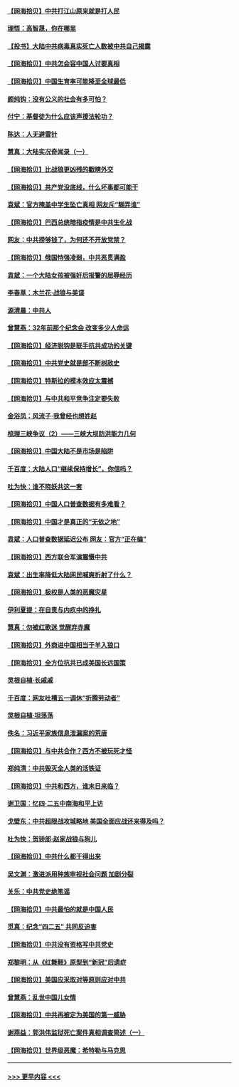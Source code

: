 #### [【网海拾贝】中共打江山原来就是打人民](../pages/nsc993/n12954345.md?t=05172351) 
#### [理悟：高智晟，你在哪里](../pages/nsc993/n12953115.md?t=05172351) 
#### [【投书】大陆中共病毒真实死亡人数被中共自己揭露](../pages/nsc993/n12953050.md?t=05172351) 
#### [【网海拾贝】中共怎会容中国人讨要真相](../pages/nsc993/n12952161.md?t=05172351) 
#### [【网海拾贝】中国生育率可能降至全球最低](../pages/nsc993/n12948793.md?t=05172351) 
#### [颜纯钩：没有公义的社会有多可怕？](../pages/nsc993/n12947626.md?t=05172351) 
#### [付宁：基督徒为什么应该声援法轮功？](../pages/nsc993/n12947233.md?t=05172351) 
#### [陈达：人无避雷针](../pages/nsc993/n12947098.md?t=05172351) 
#### [慧真：大陆实况奇闻录（一）](../pages/nsc993/n12945811.md?t=05172351) 
#### [【网海拾贝】比战狼更凶残的戳瞎外交](../pages/nsc993/n12945717.md?t=05172351) 
#### [【网海拾贝】共产党没底线，什么坏事都可能干](../pages/nsc993/n12942090.md?t=05172351) 
#### [袁斌：官方掩盖中学生坠亡真相 网友斥“糊弄谁”](../pages/nsc993/n12942029.md?t=05172351) 
#### [【网海拾贝】巴西总统暗指疫情是中共生化战](../pages/nsc993/n12938999.md?t=05172351) 
#### [网友：中共捞够钱了，为何还不开放党禁？](../pages/nsc993/n12938952.md?t=05172351) 
#### [【网海拾贝】俄国恃强凌弱，中共恶贯满盈](../pages/nsc993/n12936626.md?t=05172351) 
#### [袁斌：一个大陆女孩被强奸后报警的屈辱经历](../pages/nsc993/n12936547.md?t=05172351) 
#### [李春草：木兰花·战狼与美谍](../pages/nsc993/n12935995.md?t=05172351) 
#### [源清晨：中共人](../pages/nsc993/n12935589.md?t=05172351) 
#### [曾慧燕：32年前那个纪念会 改变多少人命运](../pages/nsc993/n12934233.md?t=05172351) 
#### [【网海拾贝】经济脱钩是联手抗共成功的关键](../pages/nsc993/n12934176.md?t=05172351) 
#### [【网海拾贝】中共党史就是部不断树敌史](../pages/nsc993/n12932844.md?t=05172351) 
#### [【网海拾贝】特斯拉的模本效应太震撼](../pages/nsc993/n12925626.md?t=05172351) 
#### [【网海拾贝】与中共和平竞争注定要失败](../pages/nsc993/n12923326.md?t=05172351) 
#### [金浴凤：风流子‧我曾经也想姓赵](../pages/nsc993/n12920911.md?t=05172351) 
#### [梳理三峡争议（2）——三峡大坝防洪能力几何](../pages/nsc993/n12920173.md?t=05172351) 
#### [【网海拾贝】中国大陆不是市场是陷阱](../pages/nsc993/n12920143.md?t=05172351) 
#### [千百度：大陆人口“继续保持增长”，你信吗？](../pages/nsc993/n12918946.md?t=05172351) 
#### [吐为快：谁不晓妖共这一套](../pages/nsc993/n12918941.md?t=05172351) 
#### [【网海拾贝】中国人口普查数据有多难看？](../pages/nsc993/n12917822.md?t=05172351) 
#### [【网海拾贝】中国才是真正的“无依之地”](../pages/nsc993/n12915845.md?t=05172351) 
#### [袁斌：人口普查数据延迟公布 网友：官方“正在编”](../pages/nsc993/n12915748.md?t=05172351) 
#### [【网海拾贝】西方联合军演震慑中共](../pages/nsc993/n12913466.md?t=05172351) 
#### [袁斌：出生率降低大陆网民喊爽折射了什么？](../pages/nsc993/n12913365.md?t=05172351) 
#### [【网海拾贝】极权是人类的恶魔灾星](../pages/nsc993/n12910697.md?t=05172351) 
#### [伊利夏提：在自责与内疚中的挣扎](../pages/nsc993/n12910493.md?t=05172351) 
#### [慧真：勿被红歌迷 觉醒弃赤魔](../pages/nsc993/n12910485.md?t=05172351) 
#### [【网海拾贝】外商进中国相当于羊入狼口](../pages/nsc993/n12908274.md?t=05172351) 
#### [【网海拾贝】全方位抗共已成美国长远国策](../pages/nsc993/n12906878.md?t=05172351) 
#### [灵根自植‧长戚戚](../pages/nsc993/n12905585.md?t=05172351) 
#### [千百度：网友吐槽五一调休“折腾劳动者”](../pages/nsc993/n12905934.md?t=05172351) 
#### [灵根自植‧坦荡荡](../pages/nsc993/n12905562.md?t=05172351) 
#### [佚名：习近平家族信息泄漏案的荒唐](../pages/nsc993/n12904705.md?t=05172351) 
#### [【网海拾贝】与中共合作？西方不被玩死才怪](../pages/nsc993/n12903873.md?t=05172351) 
#### [郑纯清：中共毁灭全人类的活铁证](../pages/nsc993/n12903785.md?t=05172351) 
#### [【网海拾贝】中共和西方，谁末日来临？](../pages/nsc993/n12903482.md?t=05172351) 
#### [谢卫国：忆四‧二五中南海和平上访](../pages/nsc993/n12902192.md?t=05172351) 
#### [戈壁东：中共超限战攻城略地 美国全面应战还来得及吗？](../pages/nsc993/n12902297.md?t=05172351) 
#### [吐为快：贺骄郎‧赵家战狼与狗儿](../pages/nsc993/n12902280.md?t=05172351) 
#### [【网海拾贝】中共什么都干得出来](../pages/nsc993/n12897500.md?t=05172351) 
#### [吴文渊：激进派用种族审视社会问题 加剧分裂](../pages/nsc993/n12893881.md?t=05172351) 
#### [关乐：中共党史绝笔谣](../pages/nsc993/n12897270.md?t=05172351) 
#### [【网海拾贝】中共最怕的就是中国人民](../pages/nsc993/n12894705.md?t=05172351) 
#### [觅真：纪念“四二五” 共同反迫害](../pages/nsc993/n12894553.md?t=05172351) 
#### [【网海拾贝】中共没有资格写中共党史](../pages/nsc993/n12892231.md?t=05172351) 
#### [郑黎明：从《红舞鞋》原型到“新冠”后遗症](../pages/nsc993/n12890469.md?t=05172351) 
#### [【网海拾贝】美国应采取对等原则应对中共](../pages/nsc993/n12889176.md?t=05172351) 
#### [曾慧燕：乱世中国儿女情](../pages/nsc993/n12887931.md?t=05172351) 
#### [【网海拾贝】中共再被定为美国的第一威胁](../pages/nsc993/n12887580.md?t=05172351) 
#### [谢燕益：郭洪伟监狱死亡案件真相调查简述（一）](../pages/nsc993/n12885648.md?t=05172351) 
#### [【网海拾贝】世界级恶魔：希特勒与马克思](../pages/nsc993/n12884062.md?t=05172351) 

----
#### [ >>> 更早内容 <<< ](../indexes/nsc993-earlier.md)
